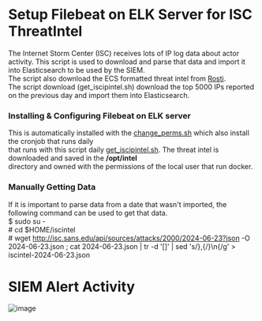 # Setup Filebeat on ELK Server for ISC ThreatIntel
The Internet Storm Center (ISC) receives lots of IP log data about actor activity. This script is used to download and parse that data and import it into Elasticsearch to be used by the SIEM.<br>
The script also download the ECS formatted threat intel from [Rosti](https://rosti.bin.re/feeds).<br>
The script download (get_iscipintel.sh) download the top 5000 IPs reported on the previous day and import them into Elasticsearch.<br>

### Installing & Configuring Filebeat on ELK server
This is automatically installed with the [change_perms.sh](https://raw.githubusercontent.com/bruneaug/DShield-SIEM/refs/heads/main/AddOnScripts/change_perms.sh) which also install the cronjob that runs daily<br>
that runs with this script daily [get_iscipintel.sh](https://raw.githubusercontent.com/bruneaug/DShield-SIEM/refs/heads/main/AddOnScripts/get_iscipintel.sh). The threat intel is downloaded and saved in the **/opt/intel**<br>
directory and owned with the permissions of the local user that run docker.<br>

### Manually Getting Data
If it is important to parse data from a date that wasn't imported, the following command can be used to get that data.<br>
$ sudo su -<br>
\# cd $HOME/iscintel<br>
\# wget http://isc.sans.edu/api/sources/attacks/2000/2024-06-23?json -O 2024-06-23.json ; cat 2024-06-23.json | tr -d '[]' | sed 's/},{/}\n{/g'  > iscintel-2024-06-23.json<br>

# SIEM Alert Activity
![image](https://github.com/user-attachments/assets/67c4da57-ef7c-4d00-b7fd-7ea91eebefb7)
